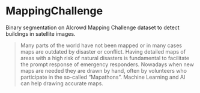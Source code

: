 # MappingChallenge
Binary segmentation on AIcrowd Mapping Challenge dataset to detect buildings in satellite images.

> Many parts of the world have not been mapped or in many cases maps are outdated by disaster or conflict.
> Having detailed maps of areas with a high risk of natural disasters is fundamental to facilitate the prompt response of emergency responders.
> Nowadays when new maps are needed they are drawn by hand, often by volunteers who participate in the so-called “Mapathons”.
> Machine Learning and AI can help drawing accurate maps.



